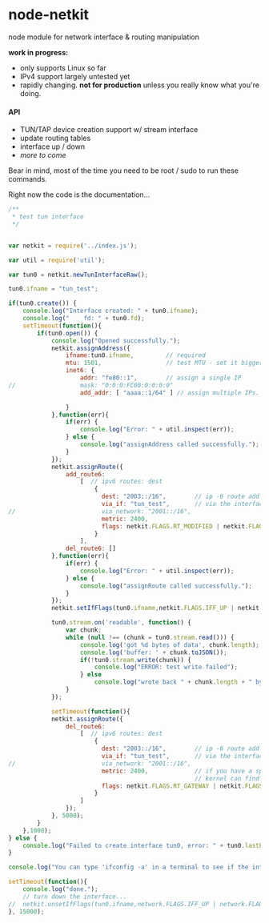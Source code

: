 node-netkit
===========

node module for network interface &amp; routing manipulation

**work in progress:**
* only supports Linux so far
* IPv4 support largely untested yet
* rapidly changing. **not for production** unless you really know what you're doing.


#### API

* TUN/TAP device creation support w/ stream interface
* update routing tables
* interface up / down
* *more to come*

Bear in mind, most of the time you need to be root / sudo to run these commands.

Right now the code is the documentation...

```javascript
/**
 * test tun interface
 */


var netkit = require('../index.js');

var util = require('util');

var tun0 = netkit.newTunInterfaceRaw();

tun0.ifname = "tun_test";

if(tun0.create()) {
	console.log("Interface created: " + tun0.ifname);
	console.log("    fd: " + tun0.fd);
	setTimeout(function(){
		if(tun0.open()) {
			console.log("Opened successfully.");
			netkit.assignAddress({
				ifname:tun0.ifname,         // required
				mtu: 1501,                  // test MTU - set it bigger than default
				inet6: {
					addr: "fe80::1",        // assign a single IP
//					mask: "0:0:0:FC00:0:0:0:0"
					add_addr: [ "aaaa::1/64" ] // assign multiple IPs. Also hand just a string: "aaaa::1"

				}
			},function(err){
				if(err) {
					console.log("Error: " + util.inspect(err));
				} else {
					console.log("assignAddress called successfully.");
				}
			});
			netkit.assignRoute({
				add_route6: 
					[  // ipv6 routes: dest
						{ 
						  dest: "2003::/16",        // ip -6 route add 2003::/16 dev tun_test
						  via_if: "tun_test",       // via the interface 'tun_test'
//						  via_network: "2001::/16", 
						  metric: 2400,
						  flags: netkit.FLAGS.RT_MODIFIED | netkit.FLAGS.RT_DYNAMIC  // netkit.FLAGS.RT_GATEWAY | 
						}
					],
				del_route6: []
			},function(err){
				if(err) {
					console.log("Error: " + util.inspect(err));
				} else {
					console.log("assignRoute called successfully.");
				}				
			});
			netkit.setIfFlags(tun0.ifname,netkit.FLAGS.IFF_UP | netkit.FLAGS.IFF_RUNNING); // turn the interface up

			tun0.stream.on('readable', function() {
				var chunk;
				while (null !== (chunk = tun0.stream.read())) {
					console.log('got %d bytes of data', chunk.length);
					console.log('buffer: ' + chunk.toJSON());
					if(!tun0.stream.write(chunk)) {
						console.log("ERROR: test write failed");
					} else
					    console.log("wrote back " + chunk.length + " bytes.");
				}
			});

			setTimeout(function(){
			netkit.assignRoute({
				del_route6: 
					[  // ipv6 routes: dest
						{ 
						  dest: "2003::/16",        // ip -6 route add 2003::/16 dev tun_test
						  via_if: "tun_test",       // via the interface 'tun_test'
//						  via_network: "2001::/16", 
						  metric: 2400,             // if you have a specific metric in add_route6 you will need to use the same metric so the 
						                            // kernel can find the correct route
						  flags: netkit.FLAGS.RT_GATEWAY | netkit.FLAGS.RT_MODIFIED | netkit.FLAGS.RT_DYNAMIC
						}
					]
				});
		    }, 5000);
		}
	},1000);
} else {
	console.log("Failed to create interface tun0, error: " + tun0.lastError + " --> " + tun0.lastErrorStr);
}

console.log("You can type 'ifconfig -a' in a terminal to see if the interface exists.");

setTimeout(function(){
	console.log("done.");
	// turn down the interface...
//	netkit.unsetIfFlags(tun0.ifname,network.FLAGS.IFF_UP | network.FLAGS.IFF_RUNNING);
}, 15000);
```
